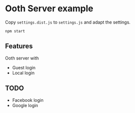 # Ooth Server example

Copy `settings.dist.js` to `settings.js` and adapt the settings.

```
npm start
```

## Features

Ooth server with

* Guest login
* Local login

## TODO

* Facebook login
* Google login